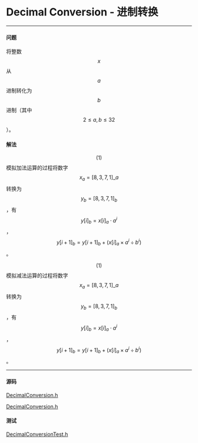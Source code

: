 <script type="text/javascript" src="https://cdnjs.cloudflare.com/ajax/libs/mathjax/2.7.1/MathJax.js?config=TeX-AMS-MML_HTMLorMML"></script>

# Decimal Conversion - 进制转换

--------

#### 问题

将整数$$ x $$从$$ a $$进制转化为$$ b $$进制（其中$$ 2 \le a, b \le 32 $$）。

#### 解法

$$ (1) $$ 模拟加法运算的过程将数字$$ x_a = [ 8, 3, 7, 1 ]\_a $$转换为$$ y_{b} = [ 8, 3, 7, 1 ]_{b} $$，有$$ y[i]_{b} = x[i]_{a} \cdot a^i % b^i $$，$$ y[i+1]_{b} = y[i+1]_{b} + ( x[i]_{a} \times a^i \div b^i ) $$。

$$ (1) $$ 模拟减法运算的过程将数字$$ x_a = [ 8, 3, 7, 1 ]\_a $$转换为$$ y_{b} = [ 8, 3, 7, 1 ]_{b} $$，有$$ y[i]_{b} = x[i]_{a} \cdot a^i % b^i $$，$$ y[i+1]_{b} = y[i+1]_{b} + ( x[i]_{a} \times a^i \div b^i ) $$。

--------

#### 源码

[DecimalConversion.h](https://github.com/linrongbin16/Way-to-Algorithm/blob/master/src/Calculation/DecimalConversion.h)

[DecimalConversion.h](https://github.com/linrongbin16/Way-to-Algorithm/blob/master/src/Calculation/DecimalConversion.cpp)

#### 测试

[DecimalConversionTest.h](https://github.com/linrongbin16/Way-to-Algorithm/blob/master/src/Calculation/DecimalConversionTest.cpp)
